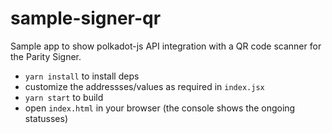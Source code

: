 # sample-signer-qr

Sample app to show polkadot-js API integration with a QR code scanner for the Parity Signer.

- `yarn install` to install deps
- customize the addressses/values as required in `index.jsx`
- `yarn start` to build
- open `index.html` in your browser (the console shows the ongoing statusses)
